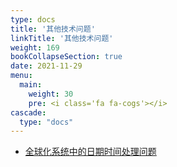 ```yaml
---
type: docs
title: '其他技术问题'
linkTitle: '其他技术问题'
weight: 169
bookCollapseSection: true
date: 2021-11-29
menu:
  main:
    weight: 30
    pre: <i class='fa fa-cogs'></i>
cascade:
  type: "docs"
---
```


* [全球化系统中的日期时间处理问题](./problems/globalization-datatime.md)